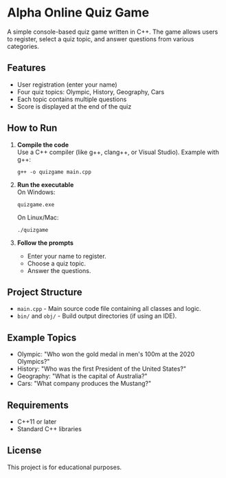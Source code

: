 # Alpha Online Quiz Game

A simple console-based quiz game written in C++. The game allows users to register, select a quiz topic, and answer questions from various categories.

## Features

- User registration (enter your name)
- Four quiz topics: Olympic, History, Geography, Cars
- Each topic contains multiple questions
- Score is displayed at the end of the quiz

## How to Run

1. **Compile the code**  
   Use a C++ compiler (like g++, clang++, or Visual Studio). Example with g++:
   ```
   g++ -o quizgame main.cpp
   ```

2. **Run the executable**  
   On Windows:
   ```
   quizgame.exe
   ```
   On Linux/Mac:
   ```
   ./quizgame
   ```

3. **Follow the prompts**  
   - Enter your name to register.
   - Choose a quiz topic.
   - Answer the questions.

## Project Structure

- `main.cpp` - Main source code file containing all classes and logic.
- `bin/` and `obj/` - Build output directories (if using an IDE).

## Example Topics

- Olympic: "Who won the gold medal in men's 100m at the 2020 Olympics?"
- History: "Who was the first President of the United States?"
- Geography: "What is the capital of Australia?"
- Cars: "What company produces the Mustang?"

## Requirements

- C++11 or later
- Standard C++ libraries

## License

This project is for educational purposes.
